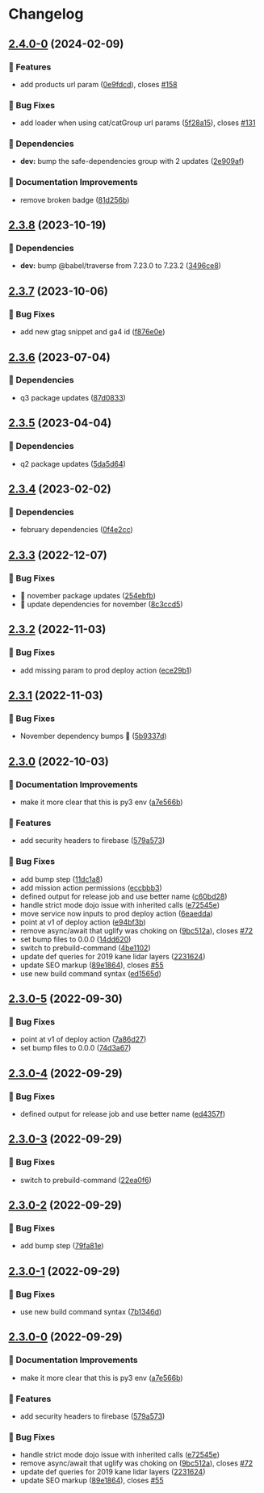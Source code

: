 # Changelog

## [2.4.0-0](https://github.com/agrc/raster/compare/v2.3.8...v2.4.0-0) (2024-02-09)


### 🚀 Features

* add products url param ([0e9fdcd](https://github.com/agrc/raster/commit/0e9fdcd5f4b0f923d249ff6cf6d6ea70ac4e74cc)), closes [#158](https://github.com/agrc/raster/issues/158)


### 🐛 Bug Fixes

* add loader when using cat/catGroup url params ([5f28a15](https://github.com/agrc/raster/commit/5f28a15ae26e426df4a32fc8ffa38e867355b0c0)), closes [#131](https://github.com/agrc/raster/issues/131)


### 🌲 Dependencies

* **dev:** bump the safe-dependencies group with 2 updates ([2e909af](https://github.com/agrc/raster/commit/2e909afcf50fb7bc9ca6c2381447abf529ab245f))


### 📖 Documentation Improvements

* remove broken badge ([81d256b](https://github.com/agrc/raster/commit/81d256b0000833ebaaa7a77bb2b12ee18e21f859))

## [2.3.8](https://github.com/agrc/raster/compare/v2.3.7...v2.3.8) (2023-10-19)


### 🌲 Dependencies

* **dev:** bump @babel/traverse from 7.23.0 to 7.23.2 ([3496ce8](https://github.com/agrc/raster/commit/3496ce8c13d76777cf3aaaae1988f8509bd6d66c))

## [2.3.7](https://github.com/agrc/raster/compare/v2.3.6...v2.3.7) (2023-10-06)


### 🐛 Bug Fixes

* add new gtag snippet and ga4 id ([f876e0e](https://github.com/agrc/raster/commit/f876e0ef546a7600ab773127487a0ed590513c71))

## [2.3.6](https://github.com/agrc/raster/compare/v2.3.5...v2.3.6) (2023-07-04)


### 🌲 Dependencies

* q3 package updates ([87d0833](https://github.com/agrc/raster/commit/87d0833699a1e73490fd70d6aa5339e86205b4bf))

## [2.3.5](https://github.com/agrc/raster/compare/v2.3.4...v2.3.5) (2023-04-04)


### 🌲 Dependencies

* q2 package updates ([5da5d64](https://github.com/agrc/raster/commit/5da5d64a9c0b6fa99c3189e008530d673bd794ba))

## [2.3.4](https://github.com/agrc/raster/compare/v2.3.3...v2.3.4) (2023-02-02)


### 🌲 Dependencies

* february dependencies ([0f4e2cc](https://github.com/agrc/raster/commit/0f4e2cc10e61543bfcdb9c63bdf2da7239e5aeef))

## [2.3.3](https://github.com/agrc/raster/compare/v2.3.2...v2.3.3) (2022-12-07)


### 🐛 Bug Fixes

* :evergreen_tree: november package updates ([254ebfb](https://github.com/agrc/raster/commit/254ebfbaf824ecdda07d5cd95e6de57df253d985))
* :evergreen_tree: update dependencies for november ([8c3ccd5](https://github.com/agrc/raster/commit/8c3ccd55b275bcf3c6a600017ca7727736b77404))

## [2.3.2](https://github.com/agrc/raster/compare/v2.3.1...v2.3.2) (2022-11-03)


### 🐛 Bug Fixes

* add missing param to prod deploy action ([ece29b1](https://github.com/agrc/raster/commit/ece29b11ba63b4224d38e429b2ab5744bc9661d4))

## [2.3.1](https://github.com/agrc/raster/compare/v2.3.0...v2.3.1) (2022-11-03)


### 🐛 Bug Fixes

* November dependency bumps 🌲 ([5b9337d](https://github.com/agrc/raster/commit/5b9337d95d6a8e5ff21d54e8d1ee907e0dd8005f))

## [2.3.0](https://github.com/agrc/raster/compare/v2.2.7...v2.3.0) (2022-10-03)


### 📖 Documentation Improvements

* make it more clear that this is py3 env ([a7e566b](https://github.com/agrc/raster/commit/a7e566ba8ad96233dc7733b29e0903bcda240bc1))


### 🚀 Features

* add security headers to firebase ([579a573](https://github.com/agrc/raster/commit/579a573e72f7882529878f1305f810959c88cdbc))


### 🐛 Bug Fixes

* add bump step ([11dc1a8](https://github.com/agrc/raster/commit/11dc1a80c90a23daeac15214d7deff22e4e6c603))
* add mission action permissions ([eccbbb3](https://github.com/agrc/raster/commit/eccbbb3d5ba329bd3c8095c7d31e713e1cdca45c))
* defined output for release job and use better name ([c60bd28](https://github.com/agrc/raster/commit/c60bd2864c6db966c8b49a1f7d9fb9a21043c268))
* handle strict mode dojo issue with inherited calls ([e72545e](https://github.com/agrc/raster/commit/e72545e1e339679a5041d97bf3542e5900af44bc))
* move service now inputs to prod deploy action ([6eaedda](https://github.com/agrc/raster/commit/6eaeddacdbc80f48821b996c60fe3cb131000737))
* point at v1 of deploy action ([e94bf3b](https://github.com/agrc/raster/commit/e94bf3b93f4ab7c11ee66830a34f30f87fc50250))
* remove async/await that uglify was choking on ([9bc512a](https://github.com/agrc/raster/commit/9bc512aae560274ba248773455beeda576b6cdb4)), closes [#72](https://github.com/agrc/raster/issues/72)
* set bump files to 0.0.0 ([14dd620](https://github.com/agrc/raster/commit/14dd620b57520e8fa9a5cf6024896c81ad9e7974))
* switch to prebuild-command ([4be1102](https://github.com/agrc/raster/commit/4be11020004a138c0a862b719b5743edff752b80))
* update def queries for 2019 kane lidar layers ([2231624](https://github.com/agrc/raster/commit/2231624d9c1d4571404d06f7256d9bf149175fce))
* update SEO markup ([89e1864](https://github.com/agrc/raster/commit/89e18643a6bd1f427f0b4008cdff1c57c157b8d2)), closes [#55](https://github.com/agrc/raster/issues/55)
* use new build command syntax ([ed1565d](https://github.com/agrc/raster/commit/ed1565de54ce5238bd20342c7dd0355b5dec19f2))

## [2.3.0-5](https://github.com/agrc/raster/compare/v2.3.0-4...v2.3.0-5) (2022-09-30)


### 🐛 Bug Fixes

* point at v1 of deploy action ([7a86d27](https://github.com/agrc/raster/commit/7a86d2718c9900f328694be49baa28fdf62f2d6f))
* set bump files to 0.0.0 ([74d3a67](https://github.com/agrc/raster/commit/74d3a677e1a05f8639ef676bddaebbbb2fbe95e4))

## [2.3.0-4](https://github.com/agrc/raster/compare/v2.3.0-3...v2.3.0-4) (2022-09-29)


### 🐛 Bug Fixes

* defined output for release job and use better name ([ed4357f](https://github.com/agrc/raster/commit/ed4357fd264e00af978a01afb0e9b589ce2048f4))

## [2.3.0-3](https://github.com/agrc/raster/compare/v2.3.0-2...v2.3.0-3) (2022-09-29)


### 🐛 Bug Fixes

* switch to prebuild-command ([22ea0f6](https://github.com/agrc/raster/commit/22ea0f67072327ef1c3b851be9a70fd94933164f))

## [2.3.0-2](https://github.com/agrc/raster/compare/v2.3.0-1...v2.3.0-2) (2022-09-29)


### 🐛 Bug Fixes

* add bump step ([79fa81e](https://github.com/agrc/raster/commit/79fa81ed653de61950a3cce2850e7231b0df7979))

## [2.3.0-1](https://github.com/agrc/raster/compare/v2.3.0-0...v2.3.0-1) (2022-09-29)


### 🐛 Bug Fixes

* use new build command syntax ([7b1346d](https://github.com/agrc/raster/commit/7b1346d9d506db27a9cbe2017ef442d26cf4c170))

## [2.3.0-0](https://github.com/agrc/raster/compare/v2.2.7...v2.3.0-0) (2022-09-29)


### 📖 Documentation Improvements

* make it more clear that this is py3 env ([a7e566b](https://github.com/agrc/raster/commit/a7e566ba8ad96233dc7733b29e0903bcda240bc1))


### 🚀 Features

* add security headers to firebase ([579a573](https://github.com/agrc/raster/commit/579a573e72f7882529878f1305f810959c88cdbc))


### 🐛 Bug Fixes

* handle strict mode dojo issue with inherited calls ([e72545e](https://github.com/agrc/raster/commit/e72545e1e339679a5041d97bf3542e5900af44bc))
* remove async/await that uglify was choking on ([9bc512a](https://github.com/agrc/raster/commit/9bc512aae560274ba248773455beeda576b6cdb4)), closes [#72](https://github.com/agrc/raster/issues/72)
* update def queries for 2019 kane lidar layers ([2231624](https://github.com/agrc/raster/commit/2231624d9c1d4571404d06f7256d9bf149175fce))
* update SEO markup ([89e1864](https://github.com/agrc/raster/commit/89e18643a6bd1f427f0b4008cdff1c57c157b8d2)), closes [#55](https://github.com/agrc/raster/issues/55)
